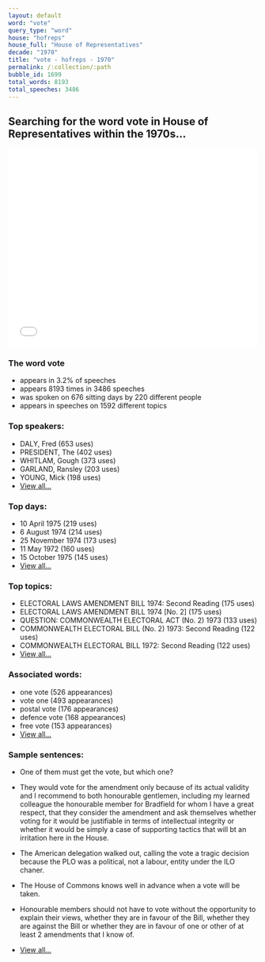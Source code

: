 ```yaml
---
layout: default
word: "vote"
query_type: "word"
house: "hofreps"
house_full: "House of Representatives"
decade: "1970"
title: "vote - hofreps - 1970"
permalink: /:collection/:path
bubble_id: 1699
total_words: 8193
total_speeches: 3486
---
```



## Searching for the word **vote** in House of Representatives within the 1970s...

<iframe width="100%" height="400" frameborder="0" scrolling="no" src="//plot.ly/~wragge/1699.embed"></iframe>

### The word **vote**

* appears in 3.2% of speeches
* appears 8193 times in 3486 speeches
* was spoken on 676 sitting days by 220 different people
* appears in speeches on 1592 different topics

### Top speakers:

* DALY, Fred (653 uses)
* PRESIDENT, The (402 uses)
* WHITLAM, Gough (373 uses)
* GARLAND, Ransley (203 uses)
* YOUNG, Mick (198 uses)
* [View all...](speakers/)


### Top days:

* 10 April 1975 (219 uses)
* 6 August 1974 (214 uses)
* 25 November 1974 (173 uses)
* 11 May 1972 (160 uses)
* 15 October 1975 (145 uses)
* [View all...](days/)


### Top topics:

* ELECTORAL LAWS AMENDMENT BILL 1974: Second Reading (175 uses)
* ELECTORAL LAWS AMENDMENT BILL 1974 [No. 2] (175 uses)
* QUESTION: COMMONWEALTH ELECTORAL ACT (No. 2) 1973 (133 uses)
* COMMONWEALTH ELECTORAL BILL (No. 2) 1973: Second Reading (122 uses)
* COMMONWEALTH ELECTORAL BILL 1972: Second Reading (122 uses)
* [View all...](topics/)


### Associated words:

* one vote (526 appearances)
* vote one (493 appearances)
* postal vote (176 appearances)
* defence vote (168 appearances)
* free vote (153 appearances)
* [View all...](collocations/)


### Sample sentences:

* One of them must get the <span class="highlight">vote</span>, but which one?

* They would <span class="highlight">vote</span> for the amendment only because of its actual validity and I recommend to both honourable gentlemen, including my learned colleague the honourable member for Bradfield for whom I have a great respect, that they consider the amendment and ask themselves whether voting for it would be justifiable in terms of intellectual integrity or whether it would be simply a case of supporting tactics that will  bt  an irritation here in the House.

* The American delegation walked out, calling the <span class="highlight">vote</span> a tragic decision because the PLO was a political, not a labour, entity under the ILO chaner.

* The House of Commons knows well in advance when a <span class="highlight">vote</span> will be taken.

* Honourable members should not have to <span class="highlight">vote</span> without the opportunity to explain their views, whether they are in favour of the Bill, whether they are against the Bill or whether they are in favour of one or other of at least 2 amendments that I know of.

* [View all...](contexts/)
